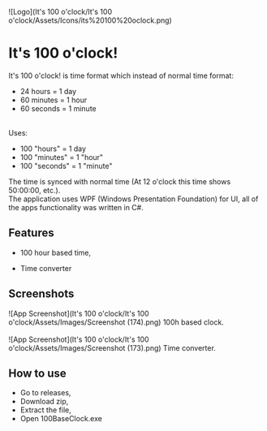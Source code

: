 
![Logo](It's 100 o'clock/It's 100 o'clock/Assets/Icons/its%20100%20oclock.png)


# It's 100 o'clock!

It's 100 o'clock! is time format which instead of normal time format:
- 24 hours = 1 day
- 60 minutes = 1 hour
- 60 seconds = 1 minute

\
Uses:
- 100 "hours" = 1 day
- 100 "minutes" = 1 "hour"
- 100 "seconds" = 1 "minute"

The time is synced with normal time (At 12 o'clock this time shows 50:00:00, etc.).\
The application uses WPF (Windows Presentation Foundation) for UI, all of the apps functionality was written in C#.








## Features

- 100 hour based time,

- Time converter


## Screenshots

![App Screenshot](It's 100 o'clock/It's 100 o'clock/Assets/Images/Screenshot (174).png)
100h based clock.
\
\
![App Screenshot](It's 100 o'clock/It's 100 o'clock/Assets/Images/Screenshot (173).png)
Time converter.


## How to use

- Go to releases,
- Download zip,
- Extract the file,
- Open 100BaseClock.exe
